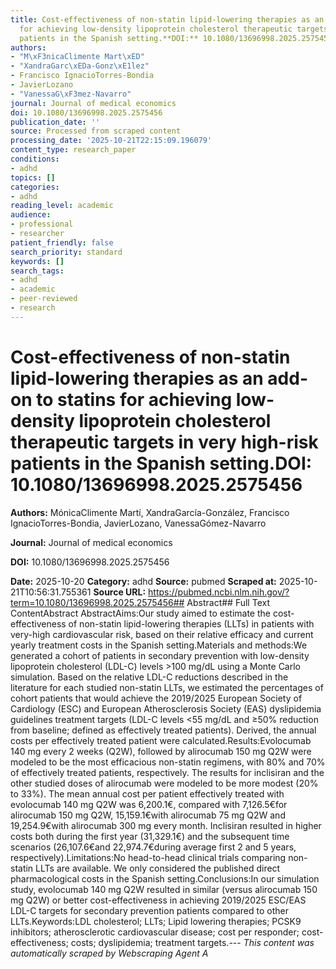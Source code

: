 ```yaml
---
title: Cost-effectiveness of non-statin lipid-lowering therapies as an add-on to statins
  for achieving low-density lipoprotein cholesterol therapeutic targets in very high-risk
  patients in the Spanish setting.**DOI:** 10.1080/13696998.2025.2575456
authors:
- "M\xF3nicaClimente Mart\xED"
- "XandraGarc\xEDa-Gonz\xE1lez"
- Francisco IgnacioTorres-Bondia
- JavierLozano
- "VanessaG\xF3mez-Navarro"
journal: Journal of medical economics
doi: 10.1080/13696998.2025.2575456
publication_date: ''
source: Processed from scraped content
processing_date: '2025-10-21T22:15:09.196079'
content_type: research_paper
conditions:
- adhd
topics: []
categories:
- adhd
reading_level: academic
audience:
- professional
- researcher
patient_friendly: false
search_priority: standard
keywords: []
search_tags:
- adhd
- academic
- peer-reviewed
- research
---
```


# Cost-effectiveness of non-statin lipid-lowering therapies as an add-on to statins for achieving low-density lipoprotein cholesterol therapeutic targets in very high-risk patients in the Spanish setting.**DOI:** 10.1080/13696998.2025.2575456

**Authors:** MónicaClimente Martí, XandraGarcía-González, Francisco IgnacioTorres-Bondia, JavierLozano, VanessaGómez-Navarro

**Journal:** Journal of medical economics

**DOI:** 10.1080/13696998.2025.2575456

**Date:** 2025-10-20
**Category:** adhd
**Source:** pubmed
**Scraped at:** 2025-10-21T10:56:31.755361
**Source URL:** https://pubmed.ncbi.nlm.nih.gov/?term=10.1080/13696998.2025.2575456## Abstract## Full Text ContentAbstract AbstractAims:Our study aimed to estimate the cost-effectiveness of non-statin lipid-lowering therapies (LLTs) in patients with very-high cardiovascular risk, based on their relative efficacy and current yearly treatment costs in the Spanish setting.Materials and methods:We generated a cohort of patients in secondary prevention with low-density lipoprotein cholesterol (LDL-C) levels >100 mg/dL using a Monte Carlo simulation. Based on the relative LDL-C reductions described in the literature for each studied non-statin LLTs, we estimated the percentages of cohort patients that would achieve the 2019/2025 European Society of Cardiology (ESC) and European Atherosclerosis Society (EAS) dyslipidemia guidelines treatment targets (LDL-C levels <55 mg/dL and ≥50% reduction from baseline; defined as effectively treated patients). Derived, the annual costs per effectively treated patient were calculated.Results:Evolocumab 140 mg every 2 weeks (Q2W), followed by alirocumab 150 mg Q2W were modeled to be the most efficacious non-statin regimens, with 80% and 70% of effectively treated patients, respectively. The results for inclisiran and the other studied doses of alirocumab were modeled to be more modest (20% to 33%). The mean annual cost per patient effectively treated with evolocumab 140 mg Q2W was 6,200.1€, compared with 7,126.5€for alirocumab 150 mg Q2W, 15,159.1€with alirocumab 75 mg Q2W and 19,254.9€with alirocumab 300 mg every month. Inclisiran resulted in higher costs both during the first year (31,329.1€) and the subsequent time scenarios (26,107.6€and 22,974.7€during average first 2 and 5 years, respectively).Limitations:No head-to-head clinical trials comparing non-statin LLTs are available. We only considered the published direct pharmacological costs in the Spanish setting.Conclusions:In our simulation study, evolocumab 140 mg Q2W resulted in similar (versus alirocumab 150 mg Q2W) or better cost-effectiveness in achieving 2019/2025 ESC/EAS LDL-C targets for secondary prevention patients compared to other LLTs.Keywords:LDL cholesterol; LLTs; Lipid lowering therapies; PCSK9 inhibitors; atherosclerotic cardiovascular disease; cost per responder; cost-effectiveness; costs; dyslipidemia; treatment targets.---
*This content was automatically scraped by Webscraping Agent A*